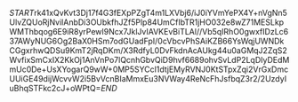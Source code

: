$START$rk41xQvKvt3Dj17f4G3fEXpPZgT4m1LXVbj6/iJ0iYVmYePX4Y+nVgNn5UlvZQUoRjNvilAnbDi3OUbkfhJZf5Plp84UmCfIbTR1jHO032e8wZ71MESLkpWMThbqog6E9iR8yrPewI9Ncx7JklJvIAVKEvBiTLAl//Vb5qIRhO0gwxfIDzLc637AWyNUG6Og2BaX0HSm7odGUadFpI/0cVbcvPhSAiKZB66YsWqjUWNDkCGgxrhwQDSu9KmT2jRqDKm/X3RdfyL0DvFkdnAcAUkg44u0aGMqJ2ZqS2WvfixSmCxIX2KkOj1AnVnPo7lQcnhGbvQiD9hvf6689ohvSvLdP2LqDIyDEdMmUc0De+UsXYogarQ9wW+0MP5SYCcl1dtjEMyRVNJ0KtSTpxZqi2VrGxDmcUUiGE49dijWcvvW2i5BvVcnBIaMmxEu3NVWay4ReNcFhJsfbqZ3r2/2UzdyIuBhqSTFkc2cJ+oWPtQ=$END$